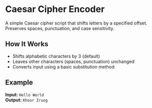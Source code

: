 # Caesar Cipher Encoder

A simple Caesar cipher script that shifts letters by a specified offset. Preserves spaces, punctuation, and case sensitivity.

## How It Works

- Shifts alphabetic characters by 3 (default)
- Leaves other characters (spaces, punctuation) unchanged
- Converts input using a basic substitution method

## Example

**Input:** `Hello World`  
**Output:** `Khoor Zruog`
